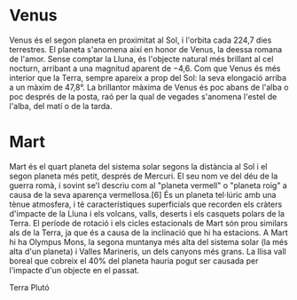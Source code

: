 # Venus
Venus és el segon planeta en proximitat al Sol, i l'orbita cada 224,7 dies terrestres. El planeta s'anomena així en honor de Venus, la deessa romana de l'amor. Sense comptar la Lluna, és l'objecte natural més brillant al cel nocturn, arribant a una magnitud aparent de −4,6. Com que Venus és més interior que la Terra, sempre apareix a prop del Sol: la seva elongació arriba a un màxim de 47,8°. La brillantor màxima de Venus és poc abans de l'alba o poc després de la posta, raó per la qual de vegades s'anomena l'estel de l'alba, del matí o de la tarda.

# Mart
Mart és el quart planeta del sistema solar segons la distància al Sol i el segon planeta més petit, després de Mercuri. El seu nom ve del déu de la guerra romà, i sovint se'l descriu com al "planeta vermell" o "planeta roig" a causa de la seva aparença vermellosa.[6] És un planeta tel·lúric amb una tènue atmosfera, i té característiques superficials que recorden els cràters d'impacte de la Lluna i els volcans, valls, deserts i els casquets polars de la Terra. El període de rotació i els cicles estacionals de Mart són prou similars als de la Terra, ja que és a causa de la inclinació que hi ha estacions. A Mart hi ha Olympus Mons, la segona muntanya més alta del sistema solar (la més alta d'un planeta) i Valles Marineris, un dels canyons més grans. La llisa vall boreal que cobreix el 40% del planeta hauria pogut ser causada per l'impacte d'un objecte en el passat.

Terra
Plutó
